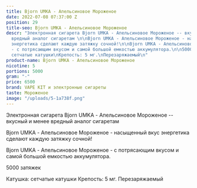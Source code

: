 ```yaml
---
title: Bjorn UMKA - Апельсиновое Мороженое
date: 2022-07-08 07:37:00 Z
position: 29
title-seo: Bjorn UMKA - Апельсиновое Мороженое
descr: "Электронная сигарета Bjorn UMKA - Апельсиновое Мороженое -- вкусный и менее
  вредный аналог сигаретам \n\nBjorn UMKA - Апельсиновое Мороженое - насыщенный вкус
  энергетика сделают каждую затяжку сочной!\n\nBjorn UMKA - Апельсиновое Мороженое
  - с потрясающим вкусом и самой большой емкостью аккумулятора.\n\n5000 затяжек\n\nКатушка:
  сетчатые катушки\nКрепость: 5 мг.\nПерезаряжаемый\n"
product-name: Bjorn UMKA - Апельсиновое Мороженое
nicotine: 5
portions: 5000
gram: "-"
price: 6500
brand: VAPE KIT и электронные сигареты
taste: Мороженое
image: "/uploads/5-1a738f.png"
---
```


Электронная сигарета Bjorn UMKA - Апельсиновое Мороженое -- вкусный и менее вредный аналог сигаретам 

Bjorn UMKA - Апельсиновое Мороженое - насыщенный вкус энергетика сделают каждую затяжку сочной!

Bjorn UMKA - Апельсиновое Мороженое - с потрясающим вкусом и самой большой емкостью аккумулятора.

5000 затяжек

Катушка: сетчатые катушки
Крепость: 5 мг.
Перезаряжаемый
